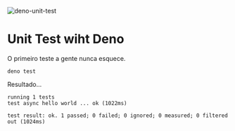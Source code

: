 ![deno-unit-test](https://user-images.githubusercontent.com/1257048/88608960-554d0880-d059-11ea-80e2-4f16a36fa6ce.jpeg)

# Unit Test wiht Deno

O primeiro teste a gente nunca esquece.

    deno test

Resultado...

    running 1 tests
    test async hello world ... ok (1022ms)

    test result: ok. 1 passed; 0 failed; 0 ignored; 0 measured; 0 filtered out (1024ms)
